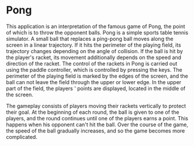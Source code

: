# Pong

This application is an interpretation of the famous game of Pong, the point of which is to throw the opponent balls.
Pong is a simple sports table tennis simulator. A small ball that replaces a ping-pong ball moves along the screen in a linear trajectory. If it hits the perimeter of the playing field, its trajectory changes depending on the angle of collision. If the ball is hit by the player's racket, its movement additionally depends on the speed and direction of the racket. The control of the rackets in Pong is carried out using the paddle controller, which is controlled by pressing the keys. The perimeter of the playing field is marked by the edges of the screen, and the ball can not leave the field through the upper or lower edge. In the upper part of the field, the players ' points are displayed, located in the middle of the screen.

The gameplay consists of players moving their rackets vertically to protect their goal. At the beginning of each round, the ball is given to one of the players, and the round continues until one of the players earns a point. This happens when his opponent can't hit the ball. Over the course of the game, the speed of the ball gradually increases, and so the game becomes more complicated.
